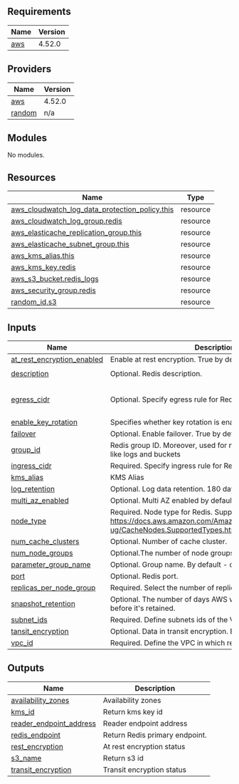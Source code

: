 ## Requirements

| Name | Version |
|------|---------|
| <a name="requirement_aws"></a> [aws](#requirement\_aws) | 4.52.0 |

## Providers

| Name | Version |
|------|---------|
| <a name="provider_aws"></a> [aws](#provider\_aws) | 4.52.0 |
| <a name="provider_random"></a> [random](#provider\_random) | n/a |

## Modules

No modules.

## Resources

| Name | Type |
|------|------|
| [aws_cloudwatch_log_data_protection_policy.this](https://registry.terraform.io/providers/hashicorp/aws/4.52.0/docs/resources/cloudwatch_log_data_protection_policy) | resource |
| [aws_cloudwatch_log_group.redis](https://registry.terraform.io/providers/hashicorp/aws/4.52.0/docs/resources/cloudwatch_log_group) | resource |
| [aws_elasticache_replication_group.this](https://registry.terraform.io/providers/hashicorp/aws/4.52.0/docs/resources/elasticache_replication_group) | resource |
| [aws_elasticache_subnet_group.this](https://registry.terraform.io/providers/hashicorp/aws/4.52.0/docs/resources/elasticache_subnet_group) | resource |
| [aws_kms_alias.this](https://registry.terraform.io/providers/hashicorp/aws/4.52.0/docs/resources/kms_alias) | resource |
| [aws_kms_key.redis](https://registry.terraform.io/providers/hashicorp/aws/4.52.0/docs/resources/kms_key) | resource |
| [aws_s3_bucket.redis_logs](https://registry.terraform.io/providers/hashicorp/aws/4.52.0/docs/resources/s3_bucket) | resource |
| [aws_security_group.redis](https://registry.terraform.io/providers/hashicorp/aws/4.52.0/docs/resources/security_group) | resource |
| [random_id.s3](https://registry.terraform.io/providers/hashicorp/random/latest/docs/resources/id) | resource |

## Inputs

| Name | Description | Type | Default | Required |
|------|-------------|------|---------|:--------:|
| <a name="input_at_rest_encryption_enabled"></a> [at\_rest\_encryption\_enabled](#input\_at\_rest\_encryption\_enabled) | Enable at rest encryption. True by default. | `bool` | `true` | no |
| <a name="input_description"></a> [description](#input\_description) | Optional. Redis description. | `string` | `"Redis Cluster Production"` | no |
| <a name="input_egress_cidr"></a> [egress\_cidr](#input\_egress\_cidr) | Optional. Specify egress rule for Redis security group. | `list(string)` | <pre>[<br>  "0.0.0.0/0"<br>]</pre> | no |
| <a name="input_enable_key_rotation"></a> [enable\_key\_rotation](#input\_enable\_key\_rotation) | Specifies whether key rotation is enabled. Defaults to false. | `bool` | `false` | no |
| <a name="input_failover"></a> [failover](#input\_failover) | Optional. Enable failover. True by default | `bool` | `"true"` | no |
| <a name="input_group_id"></a> [group\_id](#input\_group\_id) | Redis group ID. Moreover, used for naming of some resources like logs and buckets | `string` | n/a | yes |
| <a name="input_ingress_cidr"></a> [ingress\_cidr](#input\_ingress\_cidr) | Required. Specify ingress rule for Redis security group. | `list(string)` | n/a | yes |
| <a name="input_kms_alias"></a> [kms\_alias](#input\_kms\_alias) | KMS Alias | `string` | `"alias/redis"` | no |
| <a name="input_log_retention"></a> [log\_retention](#input\_log\_retention) | Optional. Log data retention. 180 days (6 months) by default | `number` | `180` | no |
| <a name="input_multi_az_enabled"></a> [multi\_az\_enabled](#input\_multi\_az\_enabled) | Optional. Multi AZ enabled by default. | `bool` | `true` | no |
| <a name="input_node_type"></a> [node\_type](#input\_node\_type) | Required. Node type for Redis. Supported types - https://docs.aws.amazon.com/AmazonElastiCache/latest/red-ug/CacheNodes.SupportedTypes.html | `string` | n/a | yes |
| <a name="input_num_cache_clusters"></a> [num\_cache\_clusters](#input\_num\_cache\_clusters) | Optional. Number of cache cluster. | `number` | `3` | no |
| <a name="input_num_node_groups"></a> [num\_node\_groups](#input\_num\_node\_groups) | Optional.The number of node groups. | `number` | `1` | no |
| <a name="input_parameter_group_name"></a> [parameter\_group\_name](#input\_parameter\_group\_name) | Optional. Group name. By default - default.redis7. | `string` | `"default.redis7"` | no |
| <a name="input_port"></a> [port](#input\_port) | Optional. Redis port. | `number` | `6379` | no |
| <a name="input_replicas_per_node_group"></a> [replicas\_per\_node\_group](#input\_replicas\_per\_node\_group) | Required. Select the number of replica for the node group. | `number` | n/a | yes |
| <a name="input_snapshot_retention"></a> [snapshot\_retention](#input\_snapshot\_retention) | Optional. The number of days AWS will store a snapshot before it's retained. | `number` | `3` | no |
| <a name="input_subnet_ids"></a> [subnet\_ids](#input\_subnet\_ids) | Required. Define subnets ids of the VPC. | `list(string)` | n/a | yes |
| <a name="input_tansit_encryption"></a> [tansit\_encryption](#input\_tansit\_encryption) | Optional. Data in transit encryption. Enabled by default | `bool` | `true` | no |
| <a name="input_vpc_id"></a> [vpc\_id](#input\_vpc\_id) | Required. Define the VPC in which redis will be deployed. | `string` | n/a | yes |

## Outputs

| Name | Description |
|------|-------------|
| <a name="output_availability_zones"></a> [availability\_zones](#output\_availability\_zones) | Availability zones |
| <a name="output_kms_id"></a> [kms\_id](#output\_kms\_id) | Return kms key id |
| <a name="output_reader_endpoint_address"></a> [reader\_endpoint\_address](#output\_reader\_endpoint\_address) | Reader endpoint address |
| <a name="output_redis_endpoint"></a> [redis\_endpoint](#output\_redis\_endpoint) | Return Redis primary endpoint. |
| <a name="output_rest_encryption"></a> [rest\_encryption](#output\_rest\_encryption) | At rest encryption status |
| <a name="output_s3_name"></a> [s3\_name](#output\_s3\_name) | Return s3 id |
| <a name="output_transit_encryption"></a> [transit\_encryption](#output\_transit\_encryption) | Transit encryption status |